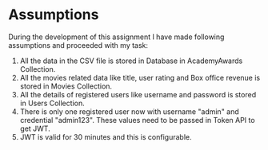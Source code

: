 # Assumptions

During the development of this assignment I have made following assumptions and proceeded with my task:

1) All the data in the CSV file is stored in Database in AcademyAwards Collection.
2) All the movies related data like title, user rating and Box office revenue is stored in Movies Collection.
3) All the details of registered users like username and password is stored in Users Collection.
4) There is only one registered user now with username "admin" and credential "admin123". These values need to be passed in Token API to get JWT.
5) JWT is valid for 30 minutes and this is configurable.
